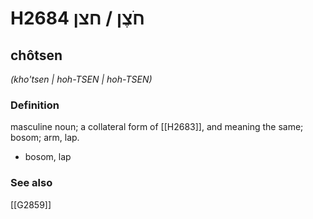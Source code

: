 # H2684 חֹצֶן / חצן

## chôtsen

_(kho'tsen | hoh-TSEN | hoh-TSEN)_

### Definition

masculine noun; a collateral form of [[H2683]], and meaning the same; bosom; arm, lap.

- bosom, lap
### See also

[[G2859]]

